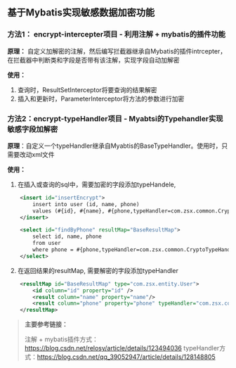 ## 基于Mybatis实现敏感数据加密功能

### 方法1： encrypt-intercepter项目 - 利用注解 + mybatis的插件功能

**原理：** 自定义加解密的注解，然后编写拦截器继承自Mybatis的插件intrcepter，在拦截器中判断类和字段是否带有该注解，实现字段自动加解密

**使用：**
1. 查询时，ResultSetInterceptor将要查询的结果解密
2. 插入和更新时，ParameterInterceptor将方法的参数进行加密



### 方法2：encrypt-typeHandler项目 - Myabtsi的Typehandler实现敏感字段加解密

**原理**：自定义一个typeHandler继承自Myabtis的BaseTypeHandler。使用时，只需要改动xml文件

**使用：**
1. 在插入或查询的sql中，需要加密的字段添加typeHandele,
```xml
    <insert id="insertEncrypt">
        insert into user (id, name, phone)
        values (#{id}, #{name}, #{phone,typeHandler=com.zsx.common.CryptoTypeHandler})
    </insert>

    <select id="findByPhone" resultMap="BaseResultMap">
        select id, name, phone
        from user
        where phone = #{phone,typeHandler=com.zsx.common.CryptoTypeHandler}
    </select>
```

2. 在返回结果的resultMap, 需要解密的字段添加typeHandler
```xml
    <resultMap id="BaseResultMap" type="com.zsx.entity.User">
        <id column="id" property="id" />
        <result column="name" property="name"/>
        <result column="phone" property="phone" typeHandler="com.zsx.common.CryptoTypeHandler" />
    </resultMap>
```

> **主要参考链接：**
> 
> 注解 + mybatis插件方式：https://blog.csdn.net/relosy/article/details/123494036
> typeHandler方式：https://blog.csdn.net/qq_39052947/article/details/128148805
